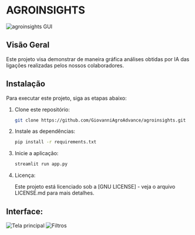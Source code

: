# AGROINSIGHTS

![agroinsights GUI](https://github.com/GiovanniAgroAdvance/agroinsights/assets/151926879/0311fd7e-d7bd-493e-a740-00a2a904e9b0)


## Visão Geral

Este projeto visa demonstrar de maneira gráfica análises obtidas por IA das ligações realizadas pelos nossos colaboradores.

## Instalação

Para executar este projeto, siga as etapas abaixo:

1. Clone este repositório:

   ```bash
   git clone https://github.com/GiovanniAgroAdvance/agroinsights.git

2. Instale as dependências:

   ```bash
   pip install -r requirements.txt

3. Inicie a aplicação:

   ```bash
   streamlit run app.py
   
4. Licença:

   Este projeto está licenciado sob a [GNU LICENSE] - veja o arquivo LICENSE.md para mais detalhes.

## Interface:

![Tela principal](https://github.com/GiovanniAgroAdvance/agroinsights/assets/151926879/1d448ccf-294e-473e-8d38-d740474694d0)
![Filtros](https://github.com/GiovanniAgroAdvance/agroinsights/assets/151926879/68204231-3c46-434c-b5d6-efb71ebbaac0)



